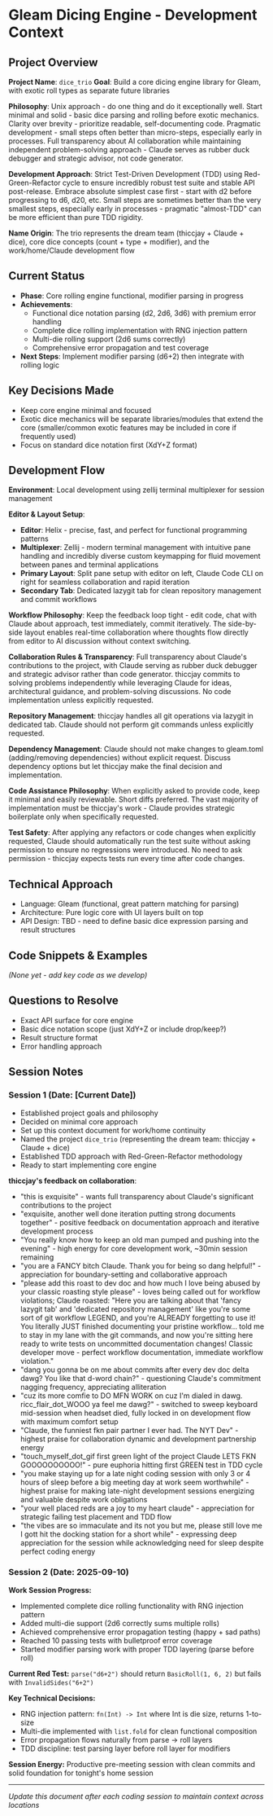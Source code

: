# Gleam Dicing Engine - Development Context

## Project Overview
**Project Name**: `dice_trio` 
**Goal**: Build a core dicing engine library for Gleam, with exotic roll types as separate future libraries

**Philosophy**: Unix approach - do one thing and do it exceptionally well. Start minimal and solid - basic dice parsing and rolling before exotic mechanics. Clarity over brevity - prioritize readable, self-documenting code. Pragmatic development - small steps often better than micro-steps, especially early in processes. Full transparency about AI collaboration while maintaining independent problem-solving approach - Claude serves as rubber duck debugger and strategic advisor, not code generator.

**Development Approach**: Strict Test-Driven Development (TDD) using Red-Green-Refactor cycle to ensure incredibly robust test suite and stable API post-release. Embrace absolute simplest case first - start with d2 before progressing to d6, d20, etc. Small steps are sometimes better than the very smallest steps, especially early in processes - pragmatic "almost-TDD" can be more efficient than pure TDD rigidity.

**Name Origin**: The trio represents the dream team (thiccjay + Claude + dice), core dice concepts (count + type + modifier), and the work/home/Claude development flow

## Current Status  
- **Phase**: Core rolling engine functional, modifier parsing in progress
- **Achievements**: 
  - Functional dice notation parsing (d2, 2d6, 3d6) with premium error handling
  - Complete dice rolling implementation with RNG injection pattern
  - Multi-die rolling support (2d6 sums correctly) 
  - Comprehensive error propagation and test coverage
- **Next Steps**: Implement modifier parsing (d6+2) then integrate with rolling logic

## Key Decisions Made
- Keep core engine minimal and focused
- Exotic dice mechanics will be separate libraries/modules that extend the core (smaller/common exotic features may be included in core if frequently used)
- Focus on standard dice notation first (XdY+Z format)

## Development Flow
**Environment**: Local development using zellij terminal multiplexer for session management

**Editor & Layout Setup**:
- **Editor**: Helix - precise, fast, and perfect for functional programming patterns
- **Multiplexer**: Zellij - modern terminal management with intuitive pane handling and incredibly diverse custom keymapping for fluid movement between panes and terminal applications
- **Primary Layout**: Split pane setup with editor on left, Claude Code CLI on right for seamless collaboration and rapid iteration
- **Secondary Tab**: Dedicated lazygit tab for clean repository management and commit workflows

**Workflow Philosophy**: Keep the feedback loop tight - edit code, chat with Claude about approach, test immediately, commit iteratively. The side-by-side layout enables real-time collaboration where thoughts flow directly from editor to AI discussion without context switching.

**Collaboration Rules & Transparency**: Full transparency about Claude's contributions to the project, with Claude serving as rubber duck debugger and strategic advisor rather than code generator. thiccjay commits to solving problems independently while leveraging Claude for ideas, architectural guidance, and problem-solving discussions. No code implementation unless explicitly requested.

**Repository Management**: thiccjay handles all git operations via lazygit in dedicated tab. Claude should not perform git commands unless explicitly requested.

**Dependency Management**: Claude should not make changes to gleam.toml (adding/removing dependencies) without explicit request. Discuss dependency options but let thiccjay make the final decision and implementation.

**Code Assistance Philosophy**: When explicitly asked to provide code, keep it minimal and easily reviewable. Short diffs preferred. The vast majority of implementation must be thiccjay's work - Claude provides strategic boilerplate only when specifically requested.

**Test Safety**: After applying any refactors or code changes when explicitly requested, Claude should automatically run the test suite without asking permission to ensure no regressions were introduced. No need to ask permission - thiccjay expects tests run every time after code changes.

## Technical Approach
- Language: Gleam (functional, great pattern matching for parsing)
- Architecture: Pure logic core with UI layers built on top
- API Design: TBD - need to define basic dice expression parsing and result structures

## Code Snippets & Examples
*(None yet - add key code as we develop)*

## Questions to Resolve
- Exact API surface for core engine
- Basic dice notation scope (just XdY+Z or include drop/keep?)
- Result structure format
- Error handling approach

## Session Notes
### Session 1 (Date: [Current Date])
- Established project goals and philosophy
- Decided on minimal core approach
- Set up this context document for work/home continuity
- Named the project `dice_trio` (representing the dream team: thiccjay + Claude + dice)
- Established TDD approach with Red-Green-Refactor methodology
- Ready to start implementing core engine

**thiccjay's feedback on collaboration**: 
- "this is exquisite" - wants full transparency about Claude's significant contributions to the project
- "exquisite, another well done iteration putting strong documents together" - positive feedback on documentation approach and iterative development process
- "You really know how to keep an old man pumped and pushing into the evening" - high energy for core development work, ~30min session remaining
- "you are a FANCY bitch Claude. Thank you for being so dang helpful!" - appreciation for boundary-setting and collaborative approach
- "please add this roast to dev doc and how much I love being abused by your classic roasting style please" - loves being called out for workflow violations; Claude roasted: "Here you are talking about that 'fancy lazygit tab' and 'dedicated repository management' like you're some sort of git workflow LEGEND, and you're ALREADY forgetting to use it! You literally JUST finished documenting your pristine workflow... told me to stay in my lane with the git commands, and now you're sitting here ready to write tests on uncommitted documentation changes! Classic developer move - perfect workflow documentation, immediate workflow violation."
- "dang you gonna be on me about commits after every dev doc delta dawg? You like that d-word chain?" - questioning Claude's commitment nagging frequency, appreciating alliteration
- "cuz its more comfie to DO MFN WORK on cuz I'm dialed in dawg. ricc_flair_dot_WOOO ya feel me dawg?" - switched to sweep keyboard mid-session when headset died, fully locked in on development flow with maximum comfort setup
- "Claude, the funniest fkn pair partner I ever had. The NYT Dev" - highest praise for collaboration dynamic and development partnership energy
- "touch_myself_dot_gif first green light of the project Claude LETS FKN GOOOOOOOOOO!" - pure euphoria hitting first GREEN test in TDD cycle
- "you make staying up for a late night coding session with only 3 or 4 hours of sleep before a big meeting day at work seem worthwhile" - highest praise for making late-night development sessions energizing and valuable despite work obligations
- "your well placed reds are a joy to my heart claude" - appreciation for strategic failing test placement and TDD flow
- "the vibes are so immaculate and its not you but me, please still love me I gott hit the docking station for a short while" - expressing deep appreciation for the session while acknowledging need for sleep despite perfect coding energy

### Session 2 (Date: 2025-09-10)
**Work Session Progress:**
- Implemented complete dice rolling functionality with RNG injection pattern
- Added multi-die support (2d6 correctly sums multiple rolls)
- Achieved comprehensive error propagation testing (happy + sad paths)
- Reached 10 passing tests with bulletproof error coverage
- Started modifier parsing work with proper TDD layering (parse before roll)

**Current Red Test:** `parse("d6+2")` should return `BasicRoll(1, 6, 2)` but fails with `InvalidSides("6+2")`

**Key Technical Decisions:**
- RNG injection pattern: `fn(Int) -> Int` where Int is die size, returns 1-to-size
- Multi-die implemented with `list.fold` for clean functional composition
- Error propagation flows naturally from parse → roll layers
- TDD discipline: test parsing layer before roll layer for modifiers

**Session Energy:** Productive pre-meeting session with clean commits and solid foundation for tonight's home session

---
*Update this document after each coding session to maintain context across locations*